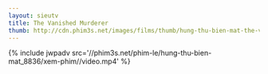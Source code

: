 ```yaml
---
layout: sieutv
title: The Vanished Murderer
thumb: http://cdn.phim3s.net/images/films/thumb/hung-thu-bien-mat-the-vanished-murderer-2015.jpg
---
```

{% include jwpadv src='//phim3s.net/phim-le/hung-thu-bien-mat_8836/xem-phim//video.mp4' %}